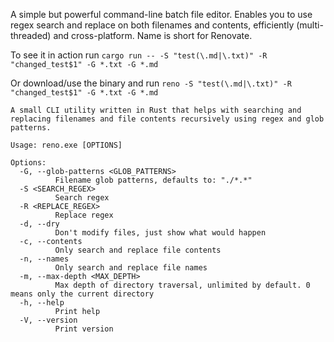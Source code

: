 A simple but powerful command-line batch file editor. Enables you to use regex search and replace on both filenames and contents, efficiently (multi-threaded) and cross-platform.
Name is short for Renovate.

To see it in action run
`cargo run -- -S "test(\.md|\.txt)" -R "changed_test$1" -G *.txt -G *.md`

Or download/use the binary and run
`reno -S "test(\.md|\.txt)" -R "changed_test$1" -G *.txt -G *.md`

```
A small CLI utility written in Rust that helps with searching and replacing filenames and file contents recursively using regex and glob patterns.

Usage: reno.exe [OPTIONS]

Options:
  -G, --glob-patterns <GLOB_PATTERNS>
          Filename glob patterns, defaults to: "./*.*"
  -S <SEARCH_REGEX>
          Search regex
  -R <REPLACE_REGEX>
          Replace regex
  -d, --dry
          Don't modify files, just show what would happen
  -c, --contents
          Only search and replace file contents
  -n, --names
          Only search and replace file names
  -m, --max-depth <MAX_DEPTH>
          Max depth of directory traversal, unlimited by default. 0 means only the current directory
  -h, --help
          Print help
  -V, --version
          Print version
```
